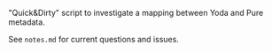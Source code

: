 "Quick&Dirty" script to investigate a mapping between Yoda and Pure metadata. 

See `notes.md` for current questions and issues.

